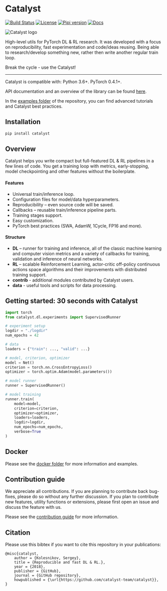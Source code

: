 # Catalyst
[![Build Status](https://travis-ci.com/catalyst-team/catalyst.svg?branch=master)](https://travis-ci.com/catalyst-team/catalyst) 
[![License](https://img.shields.io/github/license/catalyst-team/catalyst.svg)](LICENSE)
[![Pipi version](https://img.shields.io/pypi/v/catalyst.svg)](https://pypi.org/project/catalyst/)
[![Docs](https://img.shields.io/badge/dynamic/json.svg?label=docs&url=https%3A%2F%2Fpypi.org%2Fpypi%2Fcatalyst%2Fjson&query=%24.info.version&colorB=brightgreen&prefix=v)](https://catalyst-team.github.io/catalyst/index.html)

![Catalyst logo](https://raw.githubusercontent.com/catalyst-team/catalyst-pics/master/pics/catalyst_logo.png)

High-level utils for PyTorch DL & RL research.
It was developed with a focus on reproducibility, 
fast experimentation and code/ideas reusing.
Being able to research/develop something new, 
rather then write another regular train loop.

Break the cycle - use the Catalyst!

---

Catalyst is compatible with: Python 3.6+. PyTorch 0.4.1+.

API documentation and an overview of the library can be found 
[here](https://catalyst-team.github.io/catalyst/index.html).

In the [examples folder](examples) 
of the repository, you can find advanced tutorials and Catalyst best practices.


## Installation

```bash
pip install catalyst
```


## Overview

Catalyst helps you write compact
but full-featured DL & RL pipelines in a few lines of code.
You get a training loop with metrics, early-stopping, model checkpointing
and other features without the boilerplate.

#### Features

- Universal train/inference loop.
- Configuration files for model/data hyperparameters.
- Reproducibility – even source code will be saved.
- Callbacks – reusable train/inference pipeline parts.
- Training stages support.
- Easy customization.
- PyTorch best practices (SWA, AdamW, 1Cycle, FP16 and more).


#### Structure

- **DL** – runner for training and inference, 
all of the classic machine learning and computer vision metrics 
and a variety of callbacks for training, validation 
and inference of neural networks.
- **RL** – scalable Reinforcement Learning,
actor-critic off-policy continuous actions space algorithms
and their improvements
with distributed training support.
- **contrib** - additional modules contributed by Catalyst users.
- **data** - useful tools and scripts for data processing.


## Getting started: 30 seconds with Catalyst

```python
import torch
from catalyst.dl.experiments import SupervisedRunner

# experiment setup
logdir = "./logdir"
num_epochs = 42

# data
loaders = {"train": ..., "valid": ...}

# model, criterion, optimizer
model = Net()
criterion = torch.nn.CrossEntropyLoss()
optimizer = torch.optim.Adam(model.parameters())

# model runner
runner = SupervisedRunner()

# model training
runner.train(
    model=model,
    criterion=criterion,
    optimizer=optimizer,
    loaders=loaders,
    logdir=logdir,
    num_epochs=num_epochs,
    verbose=True
)
```


## Docker

Please see the [docker folder](docker) 
for more information and examples.


## Contribution guide

We appreciate all contributions. 
If you are planning to contribute back bug-fixes, 
please do so without any further discussion. 
If you plan to contribute new features, utility functions or extensions, 
please first open an issue and discuss the feature with us.

Please see the [contribution guide](CONTRIBUTING.md) 
for more information.


## Citation

Please use this bibtex if you want to cite this repository in your publications:

    @misc{catalyst,
        author = {Kolesnikov, Sergey},
        title = {Reproducible and fast DL & RL.},
        year = {2018},
        publisher = {GitHub},
        journal = {GitHub repository},
        howpublished = {\url{https://github.com/catalyst-team/catalyst}},
    }
